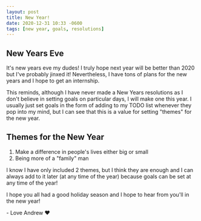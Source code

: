 ```yaml
---
layout: post
title: New Year!
date: 2020-12-31 10:33 -0600
tags: [new year, goals, resolutions]
---
```


## New Years Eve

It's new years eve my dudes! I truly hope next year will be better than 2020 but I've probably jinxed it! Nevertheless, I have tons of plans for the new years and I hope to get an internship. 

This reminds, although I have never made a New Years resolutions as I don't believe in setting goals on particular days, I will make one this year. I usually just set goals in the form of adding to my TODO list whenever they pop into my mind, but I can see that this is a value for setting "themes" for the new year. 

## Themes for the New Year

1. Make a difference in people's lives either big or small
2. Being more of a "family" man

I know I have only included 2 themes, but I think they are enough and I can always add to it later (at any time of the year) because goals can be set at any time of the year!



I hope you all had a good holiday season and I hope to hear from you'll in the new year!

\- Love Andrew ❤️